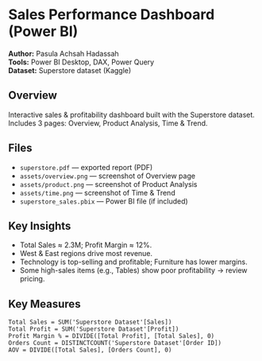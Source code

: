 # Sales Performance Dashboard (Power BI)

**Author:** Pasula Achsah Hadassah  
**Tools:** Power BI Desktop, DAX, Power Query  
**Dataset:** Superstore dataset (Kaggle)

## Overview
Interactive sales & profitability dashboard built with the Superstore dataset.  
Includes 3 pages: Overview, Product Analysis, Time & Trend.

## Files
- `superstore.pdf` — exported report (PDF)
- `assets/overview.png` — screenshot of Overview page
- `assets/product.png` — screenshot of Product Analysis
- `assets/time.png` — screenshot of Time & Trend
- `superstore_sales.pbix` — Power BI file (if included)

## Key Insights
- Total Sales ≈ 2.3M; Profit Margin ≈ 12%.  
- West & East regions drive most revenue.  
- Technology is top-selling and profitable; Furniture has lower margins.  
- Some high-sales items (e.g., Tables) show poor profitability → review pricing.

## Key Measures
```DAX
Total Sales = SUM('Superstore Dataset'[Sales])
Total Profit = SUM('Superstore Dataset'[Profit])
Profit Margin % = DIVIDE([Total Profit], [Total Sales], 0)
Orders Count = DISTINCTCOUNT('Superstore Dataset'[Order ID])
AOV = DIVIDE([Total Sales], [Orders Count], 0)



